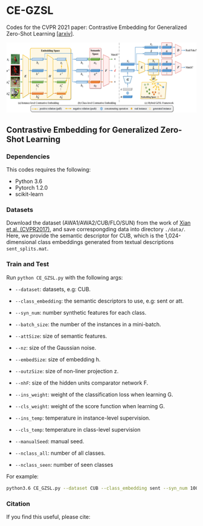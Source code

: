 # CE-GZSL

Codes for the CVPR 2021 paper: Contrastive Embedding for Generalized Zero-Shot Learning [[arxiv](https://arxiv.org/abs/2103.16173)].



![generation_framework](./images/framework.jpg)

## Contrastive Embedding for Generalized Zero-Shot Learning

### Dependencies
This codes requires the following:
- Python 3.6
- Pytorch 1.2.0
- scikit-learn

### Datasets

Download the dataset (AWA1/AWA2/CUB/FLO/SUN) from the work of [Xian et al. (CVPR2017)](http://datasets.d2.mpi-inf.mpg.de/xian/xlsa17.zip), and save correspongding data into directory `./data/`. Here, we provide the semantic descriptor for CUB, which is the 1,024-dimensional class embeddings generated from textual descriptions `sent_splits.mat`.

### Train and Test

Run `python CE_GZSL.py` with the following args:

* `--dataset`: datasets, e.g: CUB.
* `--class_embedding`:  the semantic descriptors to use, e.g: sent or att.
* `--syn_num`: number synthetic features for each class.
* `--batch_size`: the number of the instances in a mini-batch.
* `--attSize`: size of semantic features.
* `--nz`: size of the Gaussian noise.
* `--embedSize`: size of embedding h.
* `--outzSize`: size of non-liner projection z.
* `--nhF`: size of the hidden units comparator network F.

* `--ins_weight`: weight of the classification loss when learning G.
* `--cls_weight`: weight of the score function when learning G.
* `--ins_temp`: temperature in instance-level supervision.
* `--cls_temp`: temperature in class-level supervision

* `--manualSeed`: manual seed.
* `--nclass_all`: number of all classes.
* `--nclass_seen`: number of seen classes

For example:

```bash
python3.6 CE_GZSL.py --dataset CUB --class_embedding sent --syn_num 100 --batch_size 2048 --attSize 1024 --nz 1024 --embedSize 2048 --outzSize 512 --nhF 2048 --ins_weight 0.001 --cls_weight 0.001 --ins_temp 0.1 --cls_temp 0.1 --manualSeed 3483 --nclass_all 200 --nclass_seen 150
```

### Citation

If you find this useful, please cite:
